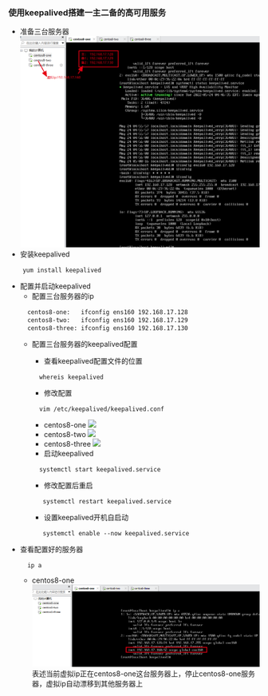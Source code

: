 ### 使用keepalived搭建一主二备的高可用服务
* 准备三台服务器
    ![基础服务器](imgs/keepalived1.png)
* 安装keepalived
```shell
    yum install keepalived
```
* 配置并启动keepalived
  - 配置三台服务器的ip
  ```shell
    centos8-one:   ifconfig ens160 192.168.17.128
    centos8-two:   ifconfig ens160 192.168.17.129
    centos8-three: ifconfig ens160 192.168.17.130
    ```
  - 配置三台服务器的keepalived配置
    - 查看keepalived配置文件的位置
    ```shell
      whereis keepalived
    ```
    - 修改配置
    ```shell
      vim /etc/keepalived/keepalived.conf
    ```
    * centos8-one
    ![](imgs/conf_one.png)
    * centos8-two
    ![](imgs/conf_two.png)
    * centos8-three
    ![](imgs/conf_three.png)
    
    - 启动keepalived
    ```shell
      systemctl start keepalived.service
    ```
    - 修改配置后重启
    ```shell
       systemctl restart keepalived.service
    ```
    - 设置keepalived开机自启动
    ```shell
       systemctl enable --now keepalived.service
    ```
* 查看配置好的服务器
  ```shell
    ip a
  ```
    - centos8-one
  ![](imgs/vrrp_one.png)
    表述当前虚拟ip正在centos8-one这台服务器上，停止centos8-one服务器，虚拟ip自动漂移到其他服务器上